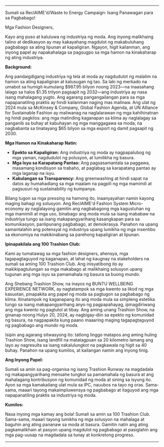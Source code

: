 ---

Sumali sa ReclAIME'd/Waste to Energy Campaign: Isang Panawagan para sa Pagbabago!

Mga Fashion Designers,

Kayo ang puso at kaluluwa ng industriya ng moda. Ang inyong malikhaing talino at dedikasyon ay may kakayahang magdulot ng makabuluhang pagbabago sa ating lipunan at kapaligiran. Ngayon, higit kailanman, ang inyong papel ay napakahalaga sa pagsugpo sa mga hamon na kinakaharap ng ating industriya.

**Background:**

Ang pandaigdigang industriya ng tela at moda ay nagdudulot ng malalim na hamon sa ating kapaligiran at kalusugan ng tao. Sa laki ng merkado na umabot sa humigit-kumulang $987.95 bilyon noong 2023—na inaasahang lalago sa halos $1.35 trilyon pagsapit ng 2032—ang industriya ay nasa isang mahalagang yugto. Ang agarang pangangailangan para sa mga napapanatiling praktis ay hindi kailanman naging mas malinaw. Ang ulat ng 2024 mula sa McKinsey & Company, Global Fashion Agenda, at UN Alliance for Sustainable Fashion ay maliwanag na naglalarawan ng mga kahihinatnan ng hindi pagkilos: ang mga matinding kaganapan sa klima ay naglalagay sa panganib sa buhay at kabuhayan ng mga manggagawa sa moda, na nagbabanta sa tinatayang $65 bilyon sa mga export ng damit pagsapit ng 2030.

**Mga Hamon na Kinakaharap Natin:**

- **Epekto sa Kapaligiran:** Ang industriya ng moda ay nagpapalubog ng mga yaman, nagdudulot ng polusyon, at lumilikha ng basura.
- **Mga Isyu sa Karapatang Pantao:** Ang pagsasamantala sa paggawa, masamang kondisyon sa trabaho, at paglabag sa karapatang pantao ay mga laganap na isyu.
- **Kakulangan sa Transparency:** Ang greenwashing at hindi sapat na datos ay humahadlang sa mga maalam na pagpili ng mga mamimili at pagsusuri ng sustainability ng kumpanya.

Bilang tugon sa mga pressing na hamong ito, inaanyayahan namin kayong maging bahagi ng solusyon. Ang ReclAIME'd Fashion System Micro-economy ay naglalayong gamitin ang nagbabagong mga kagustuhan ng mga mamimili at mga uso, binabago ang moda mula sa isang mababaw na industriya tungo sa isang makapangyarihang kasangkapan para sa komunikasyon, panlipunang pagbabago, at demokrasya. Panahon na upang samantalahin ang potensyal ng industriya upang lumikha ng mga insentibo sa ekonomiya na makikinabang sa parehong kapaligiran at lipunan.

**Ipinapakilala ang 100 Trashion Club:**

Kami ay tumatawag sa mga fashion designers, ahensya, mga tagapagtaguyod ng kaganapan, at lahat ng kaugnay na stakeholders na sumali sa aming 100 Trashion Club. Ang inisyatibong ito ay makikipagtulungan sa mga makabago at malikhaing solusyon upang tugunan ang mga isyu sa pamamahala ng basura sa buong mundo.

Ang Shebang Trashion Show, na inayos ng BUNTU WELLBEING EXPERIENCE NETWORK, ay nagtatampok sa mga kwento sa likod ng mga kasuotan, pinapakita ang papel ng moda sa pagtugon sa pagbabago ng klima. Itinatampok ng kaganapang ito ang moda mula sa simpleng estetika tungo sa isang makapangyarihang anyo ng pagpapahayag, ipinagdiriwang ang mga kwento ng pagtutol at tibay. Ang aming unang Trashion Show, na ginanap noong Hulyo 20, 2024, ay nagbigay-diin sa epekto ng komunidad ng basura, na nagpapakita kung paano maaaring maging tagapagtaguyod ng pagbabago ang mundo ng moda.

Isipin ang agarang sitwasyong ito: tatlong linggo matapos ang aming huling Trashion Show, isang landfill na matatagpuan sa 20 kilometro lamang ang layo ay nagresulta sa isang nakalulungkot na pagkawala ng higit sa 40 buhay. Panahon na upang kumilos, at kailangan namin ang inyong tinig. 

**Ang Inyong Papel:**

Sumali sa amin sa pag-organisa ng isang Trashion Runway na magdadala ng makapangyarihang mensahe tungkol sa pamamahala ng basura at ang mahalagang kontribusyon ng komunidad ng moda at sining sa isyung ito. Ayon sa mga kamakailang ulat mula sa IPC, nauubos na tayo ng oras. Sama-sama, maaari tayong makaimpluwensya ng pagbabago at itaguyod ang mga napapanatiling praktis sa industriya ng moda.

**Kumilos:**

Nasa inyong mga kamay ang bola! Sumali sa amin sa 100 Trashion Club. Sama-sama, maaari tayong lumikha ng mga solusyon na mahalaga at baguhin ang ating pananaw sa moda at basura. Gamitin natin ang ating pagkamalikhain at pasyon upang magdulot ng pagbabago at pasiglahin ang mga pag-uusap na magdadala sa tunay at konkretong progreso.

---
